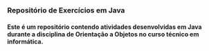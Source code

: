 <h3>Repositório de Exercícios em Java</h3>
<h4>Este é um repositório contendo atividades desenvolvidas em Java durante a disciplina de Orientação a Objetos no curso técnico em informática.</h4>
